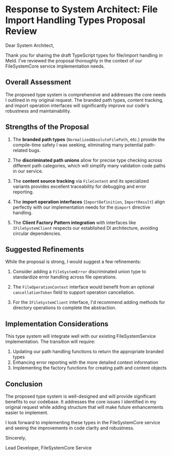 # Response to System Architect: File Import Handling Types Proposal Review

Dear System Architect,

Thank you for sharing the draft TypeScript types for file/import handling in Meld. I've reviewed the proposal thoroughly in the context of our FileSystemCore service implementation needs.

## Overall Assessment

The proposed type system is comprehensive and addresses the core needs I outlined in my original request. The branded path types, content tracking, and import operation interfaces will significantly improve our code's robustness and maintainability.

## Strengths of the Proposal

1. The **branded path types** (`NormalizedAbsoluteFilePath`, etc.) provide the compile-time safety I was seeking, eliminating many potential path-related bugs.

2. The **discriminated path unions** allow for precise type checking across different path categories, which will simplify many validation code paths in our service.

3. The **content source tracking** via `FileContent` and its specialized variants provides excellent traceability for debugging and error reporting.

4. The **import operation interfaces** (`ImportDefinition`, `ImportResult`) align perfectly with our implementation needs for the `@import` directive handling.

5. The **Client Factory Pattern integration** with interfaces like `IFileSystemClient` respects our established DI architecture, avoiding circular dependencies.

## Suggested Refinements

While the proposal is strong, I would suggest a few refinements:

1. Consider adding a `FileSystemError` discriminated union type to standardize error handling across file operations.

2. The `FileOperationContext` interface would benefit from an optional `cancellationToken` field to support operation cancellation.

3. For the `IFileSystemClient` interface, I'd recommend adding methods for directory operations to complete the abstraction.

## Implementation Considerations

This type system will integrate well with our existing FileSystemService implementation. The transition will require:

1. Updating our path handling functions to return the appropriate branded types
2. Enhancing error reporting with the more detailed context information
3. Implementing the factory functions for creating path and content objects

## Conclusion

The proposed type system is well-designed and will provide significant benefits to our codebase. It addresses the core issues I identified in my original request while adding structure that will make future enhancements easier to implement.

I look forward to implementing these types in the FileSystemCore service and seeing the improvements in code clarity and robustness.

Sincerely,

Lead Developer, FileSystemCore Service